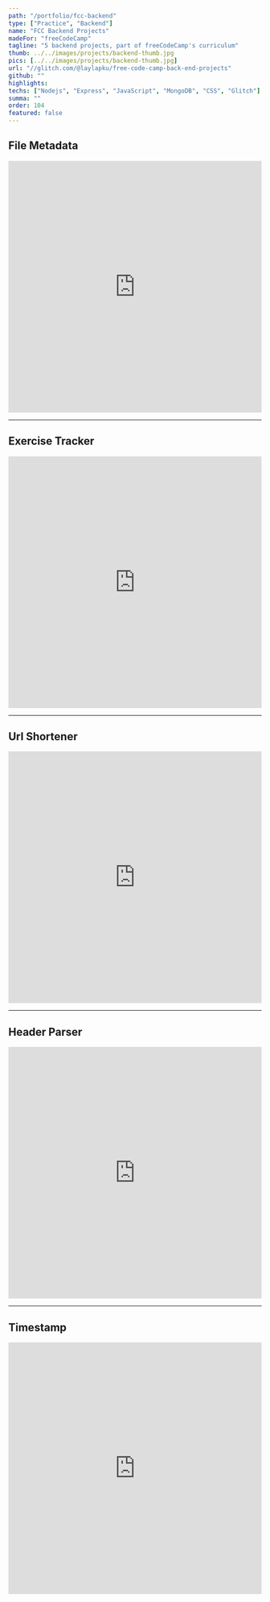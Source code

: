 ```yaml
---
path: "/portfolio/fcc-backend"
type: ["Practice", "Backend"]
name: "FCC Backend Projects"
madeFor: "freeCodeCamp"
tagline: "5 backend projects, part of freeCodeCamp's curriculum"
thumb: ../../images/projects/backend-thumb.jpg
pics: [../../images/projects/backend-thumb.jpg]
url: "//glitch.com/@laylapku/free-code-camp-back-end-projects"
github: ""
highlights:
techs: ["Nodejs", "Express", "JavaScript", "MongoDB", "CSS", "Glitch"]
summa: ""
order: 104
featured: false
---
```


## File Metadata

<iframe
src="https://glitch.com/embed/#!/embed/fcc-backend-file-metadata-5?path=views/index.html&previewSize=0"
title="fcc-backend-file-metadata-5 on Glitch"
allow="geolocation; microphone; camera; midi; vr; encrypted-media"
style="height: 500px; width: 100%; border: 0;">
</iframe>

---

## Exercise Tracker

<iframe
src="https://glitch.com/embed/#!/embed/fcc-backend-exercise-tracker-4?path=models/user.js&previewSize=0"
title="fcc-backend-exercise-tracker-4 on Glitch"
allow="geolocation; microphone; camera; midi; vr; encrypted-media"
style="height: 500px; width: 100%; border: 0;">
</iframe>

---

## Url Shortener

<iframe
src="https://glitch.com/embed/#!/embed/fcc-backend-url-shortener-3?path=server.js&previewSize=0"
title="fcc-backend-url-shortener-3 on Glitch"
allow="geolocation; microphone; camera; midi; vr; encrypted-media"
style="height: 500px; width: 100%; border: 0;">
</iframe>

---

## Header Parser

<iframe
src="https://glitch.com/embed/#!/embed/fcc-backend-header-parser-2?path=server.js&previewSize=0"
title="fcc-backend-header-parser-2 on Glitch"
allow="geolocation; microphone; camera; midi; vr; encrypted-media"
style="height: 500px; width: 100%; border: 0;">
</iframe>

---

## Timestamp

<iframe
src="https://glitch.com/embed/#!/embed/fcc-backend-timestamp--1?path=server.js&previewSize=0"
title="fcc-backend-timestamp--1 on Glitch"
allow="geolocation; microphone; camera; midi; vr; encrypted-media"
style="height: 500px; width: 100%; border: 0;">
</iframe>
